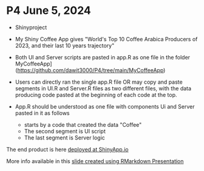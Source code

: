 # P4   June 5, 2024
* Shinyproject

* My Shiny Coffee App gives "World's Top 10 Coffee Arabica Producers of 2023, and their last 10 years trajectory"

* Both UI and Server scripts are pasted in app.R as one file in the folder MyCoffeeApp](https://github.com/dawit3000/P4/tree/main/MyCoffeeApp)

* Users can directly ran the single app.R file OR may copy and paste segments in UI.R and Server.R files as two different files, with the data producing code pasted at the beginning of each code at the top.

* App.R should be understood as one file with components Ui and Server pasted in it as follows
   - starts by a code that created the data "Coffee"
   - The second segment is UI script
   - The last segment is Server logic

The end product is here [deployed at ShinyApp.io](https://aberra.shinyapps.io/MyCoffeeApp/)

More info available in this [slide created using RMarkdown Presentation](link)
